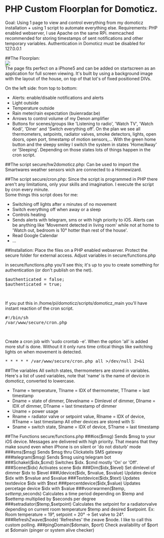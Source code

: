 # PHP Custom Floorplan for Domoticz.

Goal: Using 1 page to view and control everything from my domoticz installation + using 1 script to automate everything else.
Requirements: PHP enabled webserver, I use Apache on the same RPi. memcached recommended for storing timestamps of sent notifications and other temporary variables.
Authentication in Domoticz must be disabled for 127.0.0.1

##The Floorplan:<br>
<img src="http://i.imgur.com/09PpGwB.png"/><br>
The page fits perfect on a iPhone5 and can be added on startscreen as an application for full screen viewing.
It's built by using a background image with the layout of the house, on top of that lot's of fixed positioned DIVs.

On the left side: from top to bottom:
- Alerts: enable/disable notifications and alerts
- Light outside
- Temperature outside
- Rain meter/rain expectation (buienradar.be)
- Arrows to control volume of my Denon amplifier
- Buttons for scenes/groups like 'Listening to radio', 'Watch TV', 'Watch Kodi', 'Diner' and 'Switch everything off'.
On the plan we see all thermometers, setpoints, radiator valves, smoke detectors, lights, open doors, open port, timestamp of motion sensors,...
With the green home button and the sleepy smiley I switch the system in states 'Home/Away' or 'Sleeping'. Depending on those states lots of things happen in the cron script.  

##The script secure/hw2domoticz.php:
Can be used to import the Smartwares weather sensors wich are connected to a Homewizard. 

##The script secure/cron.php:
Since the script is programmed in PHP there aren't any limitations, only your skills and imagination. 
I execute the script by cron every minute.  
Some things this script does for me:
- Switching off lights after x minutes of no movement
- Switch everything off when away or a sleep
- Controls heating
- Sends alerts with telegram, sms or with high priority to iOS. Alerts can be anything like 'Movement detected in living room' while not at home to 'Watch out, bedroom is 10° hotter than rest of the house'.
- Read Google Calendar
- ...

##Installation:
Place the files on a PHP enabled webserver. Protect the secure folder for external access. 
Adjust variables in secure/functions.php

in secure/functions.php you'll see this; it's up to you to create something for authentication (or don't publish on the net).
<pre>$authenticated = false;
$authenticated = true;</pre><br/>


If you put this in /home/pi/domoticz/scripts/domoticz_main you'll have instant reaction of the cron script.
<pre>
#!/bin/sh
/var/www/secure/cron.php
</pre><br>

Create a cron job with 'sudo crontab -e'. When the option 'all' is added more stuf is done. Without it it only runs time critical things like switching lights on when movement is detected. 
<pre>
* * * * * /var/www/secure/cron.php all >/dev/null 2>&1
</pre>

##The variables
All switch states, thermometers are stored in variables. Here's a list of used variables, note that 'name' is the name of device in domoticz, converted to lowercase.
- Tname = temperature, TIname = IDX of thermometer, TTname = last timestamp
- Dname = state of dimmer, Dlevelname = Dimlevel of dimmer, DIname = IDX of dimmer, DTname = last timestamp of dimmer
- Uname = power usage
- Rname = radiator valve or setpoint value, RIname = IDX of device, RTname = last timestamp
All other devices are stored with S:
- Sname = switch state, SIname = IDX of device, STname = last timestamp

##The Functions secure/functions.php
###ios($msg)
Sends $msg to your iOS device. Messages are delivered with high priority. That means that they make sound even when iPhone is on silent or 'do not disturb' mode
###sms($msg)
Sends $msg thru Clickatells SMS gateway
###telegram($msg)
Sends $msg using telegram bot
###Schakel($idx,$cmd)
Switches $idx. $cmd mostly 'On' or 'Off'.
###Scene($idx)
Activates scene $idx
###Dim($idx,$level)
Set dimlevel of dimmer $idx to $level
###Udevice($idx, $nvalue, $svalue)
Updates device $idx with $nvalue and $svalue
###Textdevice($idx,$text)
Updates textdevice $idx with $text
###percentdevice($idx,$value)
Updates percetage device $idx with $value
###voorwarmen($temp, $settemp,$seconds)
Calculates a time period depending on $temp and $settemp multiplied by $seconds per degree
###setradiator($temp,$setpoint)
Calculates the setpoint for a radiatorvalve depending on current room temperature $temp and desired $setpoint. Ex: Room temperature = 19°, setpoint = 20° -> Set valve to 24°.
###RefreshZwave($node)
'Refreshes' the zwave $node. I like to call this custom polling.
###pingDomain($domain, $port)
Check availability of $port at $domain (pinger or system alive checker)
